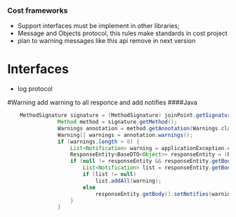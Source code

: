 ### Cost frameworks

- Support interfaces must be implement in other libraries;
- Message and Objects protocol, this rules make standards in cost project
- plan to warning messages like this api remove in next version


# Interfaces
+ log protocol

#Warning
add warning to all responce and add notifies
####Java

```java
	MethodSignature signature = (MethodSignature) joinPoint.getSignature();
				Method method = signature.getMethod();
				Warnings annotation = method.getAnnotation(Warnings.class);
				Warning[] warnings = annotation.warnings();
				if (warnings.length > 0) {
					List<Notification> warning = applicationException.createApplicationWarning(warnings);
					ResponseEntity<BaseDTO<Object>> responseEntity = (ResponseEntity<BaseDTO<Object>>) result;
					if (null != responseEntity && responseEntity.getBody() != null) {
						List<Notification> list = responseEntity.getBody().getNotifies();
						if (list != null)
							list.addAll(warning);
						else
							responseEntity.getBody().setNotifies(warning);
					}
				}

```